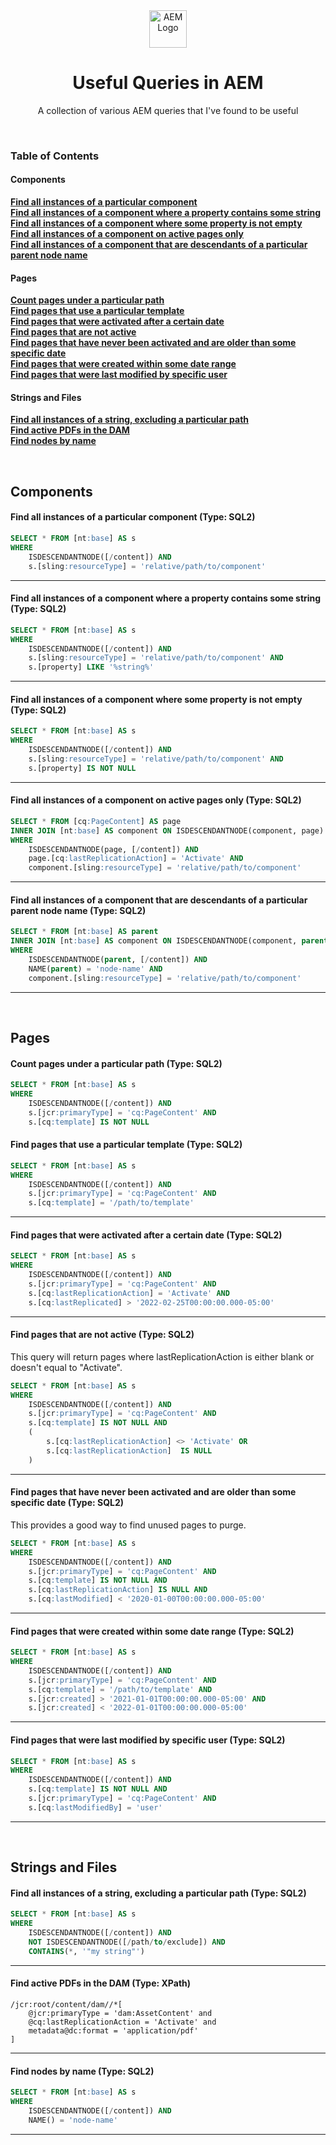 <div align="center">
  <img height="60" src="https://static.wikia.nocookie.net/adobe/images/e/e2/Adobe_Experience_Manager_icon.svg/revision/latest/scale-to-width-down/512?cb=20200110101730" alt="AEM Logo">
  <h1>Useful Queries in AEM</h1>
  <p>A collection of various AEM queries that I've found to be useful</p>
</div>
<br>

### Table of Contents
#### Components
**[Find all instances of a particular component](#find-all-instances-of-a-particular-component-type-sql2)**<br>
**[Find all instances of a component where a property contains some string](#find-all-instances-of-a-component-where-a-property-contains-some-string-type-sql2)**<br>
**[Find all instances of a component where some property is not empty](#find-all-instances-of-a-component-where-some-property-is-not-empty-type-sql2)**<br>
**[Find all instances of a component on active pages only](#find-all-instances-of-a-component-on-active-pages-only-type-sql2)**<br>
**[Find all instances of a component that are descendants of a particular parent node name](#find-all-instances-of-a-component-that-are-descendants-of-a-particular-parent-node-name-type-sql2)**<br>

#### Pages
**[Count pages under a particular path](#count-pages-under-a-particular-path-type-sql2)**<br>
**[Find pages that use a particular template](#find-pages-that-use-a-particular-template-type-sql2)**<br>
**[Find pages that were activated after a certain date](#find-pages-that-were-activated-after-a-certain-date-type-sql2)**<br>
**[Find pages that are not active](#find-pages-that-are-not-active-this-query-will-return-pages-where-lastreplicationaction-is-either-blank-or-doesnt-equal-to-activate-type-sql2)**<br>
**[Find pages that have never been activated and are older than some specific date](#find-pages-that-have-never-been-activated-and-are-older-than-some-specific-date-this-provides-a-good-way-to-find-unused-pages-to-purge-type-sql2)**<br>
**[Find pages that were created within some date range](#find-pages-that-were-created-within-some-date-range-type-sql2)**<br>
**[Find pages that were last modified by specific user](#find-pages-that-were-last-modified-by-specific-user-type-sql2)**<br>

#### Strings and Files
**[Find all instances of a string, excluding a particular path](#find-all-instances-of-a-string-excluding-a-particular-path-type-sql2)**<br>
**[Find active PDFs in the DAM](#find-active-pdfs-in-the-dam-type-xpath)**<br>
**[Find nodes by name](#find-nodes-by-name-type-sql2)**<br>

<br>

## Components

#### Find all instances of a particular component (Type: SQL2)

```sql
SELECT * FROM [nt:base] AS s 
WHERE
    ISDESCENDANTNODE([/content]) AND
    s.[sling:resourceType] = 'relative/path/to/component'
```

---

#### Find all instances of a component where a property contains some string (Type: SQL2)

```sql
SELECT * FROM [nt:base] AS s
WHERE
    ISDESCENDANTNODE([/content]) AND 
    s.[sling:resourceType] = 'relative/path/to/component' AND
    s.[property] LIKE '%string%'
```

---

#### Find all instances of a component where some property is not empty (Type: SQL2)

```sql
SELECT * FROM [nt:base] AS s 
WHERE
    ISDESCENDANTNODE([/content]) AND
    s.[sling:resourceType] = 'relative/path/to/component' AND
    s.[property] IS NOT NULL
```

---

#### Find all instances of a component on active pages only (Type: SQL2)

```sql
SELECT * FROM [cq:PageContent] AS page
INNER JOIN [nt:base] AS component ON ISDESCENDANTNODE(component, page)
WHERE
    ISDESCENDANTNODE(page, [/content]) AND
    page.[cq:lastReplicationAction] = 'Activate' AND
    component.[sling:resourceType] = 'relative/path/to/component'
```

---

#### Find all instances of a component that are descendants of a particular parent node name (Type: SQL2)

```sql
SELECT * FROM [nt:base] AS parent
INNER JOIN [nt:base] AS component ON ISDESCENDANTNODE(component, parent)
WHERE
    ISDESCENDANTNODE(parent, [/content]) AND
    NAME(parent) = 'node-name' AND
    component.[sling:resourceType] = 'relative/path/to/component'
```

---

<br>

## Pages

#### Count pages under a particular path (Type: SQL2)

```sql
SELECT * FROM [nt:base] AS s 
WHERE
    ISDESCENDANTNODE([/content]) AND
    s.[jcr:primaryType] = 'cq:PageContent' AND
    s.[cq:template] IS NOT NULL
```

#### Find pages that use a particular template (Type: SQL2)

```sql
SELECT * FROM [nt:base] AS s 
WHERE
    ISDESCENDANTNODE([/content]) AND
    s.[jcr:primaryType] = 'cq:PageContent' AND
    s.[cq:template] = '/path/to/template'
```

---

#### Find pages that were activated after a certain date (Type: SQL2)

```sql
SELECT * FROM [nt:base] AS s
WHERE
    ISDESCENDANTNODE([/content]) AND
    s.[jcr:primaryType] = 'cq:PageContent' AND
    s.[cq:lastReplicationAction] = 'Activate' AND
    s.[cq:lastReplicated] > '2022-02-25T00:00:00.000-05:00'
```

---

#### Find pages that are not active (Type: SQL2)
This query will return pages where lastReplicationAction is either blank or doesn't equal to "Activate".

```sql
SELECT * FROM [nt:base] AS s 
WHERE
    ISDESCENDANTNODE([/content]) AND
    s.[jcr:primaryType] = 'cq:PageContent' AND
    s.[cq:template] IS NOT NULL AND
    (
        s.[cq:lastReplicationAction] <> 'Activate' OR
        s.[cq:lastReplicationAction]  IS NULL
    )
```

---

#### Find pages that have never been activated and are older than some specific date (Type: SQL2)
This provides a good way to find unused pages to purge.

```sql
SELECT * FROM [nt:base] AS s 
WHERE
    ISDESCENDANTNODE([/content]) AND
    s.[jcr:primaryType] = 'cq:PageContent' AND
    s.[cq:template] IS NOT NULL AND
    s.[cq:lastReplicationAction] IS NULL AND
    s.[cq:lastModified] < '2020-01-00T00:00:00.000-05:00'
```

---

#### Find pages that were created within some date range (Type: SQL2)

```sql
SELECT * FROM [nt:base] AS s
WHERE
    ISDESCENDANTNODE([/content]) AND
    s.[jcr:primaryType] = 'cq:PageContent' AND
    s.[cq:template] = '/path/to/template' AND
    s.[jcr:created] > '2021-01-01T00:00:00.000-05:00' AND
    s.[jcr:created] < '2022-01-01T00:00:00.000-05:00'
```

---

#### Find pages that were last modified by specific user (Type: SQL2)

```sql
SELECT * FROM [nt:base] AS s
WHERE
    ISDESCENDANTNODE([/content]) AND 
    s.[cq:template] IS NOT NULL AND
    s.[jcr:primaryType] = 'cq:PageContent' AND
    s.[cq:lastModifiedBy] = 'user'
```

***
<br>

## Strings and Files

#### Find all instances of a string, excluding a particular path (Type: SQL2)

```sql
SELECT * FROM [nt:base] AS s 
WHERE
    ISDESCENDANTNODE([/content]) AND
    NOT ISDESCENDANTNODE([/path/to/exclude]) AND
    CONTAINS(*, '"my string"')
```

---

#### Find active PDFs in the DAM (Type: XPath)

```
/jcr:root/content/dam//*[
    @jcr:primaryType = 'dam:AssetContent' and
    @cq:lastReplicationAction = 'Activate' and
    metadata@dc:format = 'application/pdf'
]
```

---

#### Find nodes by name (Type: SQL2)

```sql
SELECT * FROM [nt:base] AS s
WHERE
    ISDESCENDANTNODE([/content]) AND
    NAME() = 'node-name'
```

---

